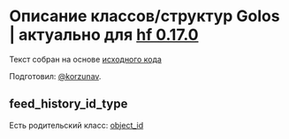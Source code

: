 # Описание классов/структур Golos | актуально для [hf 0.17.0](https://github.com/GolosChain/golos/releases/tag/v0.17.0)
Текст собран на основе [исходного кода](https://github.com/GolosChain/golos/tree/master/libraries/chain/include/golos/chain/steem_object_types.hpp)

Подготовил: [@korzunav](https://golos.io/@korzunav).

## feed_history_id_type

Есть родительский класс: [object_id](object_id.md)


